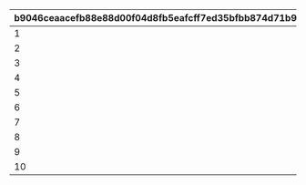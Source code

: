 |b9046ceaacefb88e88d00f04d8fb5eafcff7ed35bfbb874d71b92024b6b91e1a|1e856620a095f8c3a5e775033a07a12c94d562404bf56a7b9257eea51bb1352f|7c95d933bbe3c2493475a94c957f73fac00d12cd1c6e8c5fe3fe715bb62f9439|77f6271980f8fcb8d4f952fd0f70807e0a8cc8254eaf15ef80b305b1c83df1f1|
| --- | --- | --- | --- |
|1|9000|2|25011|
|2|9000|2|25012|
|3|9000|2|25013|
|4|9000|2|25014|
|5|9000|2|25015|
|6|7000|2|25021|
|7|2|2|21953|
|8|100|4|140001|
|9|1|18|4104402|
|10|1000|8|91002|